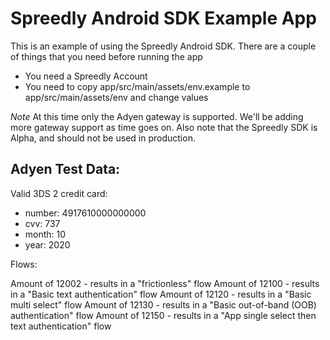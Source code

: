 # Spreedly Android SDK Example App

This is an example of using the Spreedly Android SDK. There are a couple of
things that you need before running the app

* You need a Spreedly Account
* You need to copy app/src/main/assets/env.example to app/src/main/assets/env
  and change values


*Note* At this time only the Adyen gateway is supported. We'll be adding more
gateway support as time goes on. Also note that the Spreedly SDK is Alpha, and should not be used in production.


## Adyen Test Data:

Valid 3DS 2 credit card: 

* number: 4917610000000000
* cvv: 737
* month: 10
* year: 2020

Flows:

Amount of 12002 - results in a "frictionless" flow
Amount of 12100 - results in a "Basic text authentication" flow
Amount of 12120 - results in a "Basic multi select" flow
Amount of 12130 - results in a "Basic out-of-band (OOB) authentication" flow
Amount of 12150 - results in a "App single select then text authentication" flow
